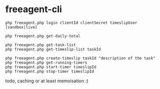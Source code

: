 # freeagent-cli

```
php freeagent.php login clientId clientSecret timeslipUser [sandbox|live]

php freeagent.php get-daily-total

php freeagent.php get-task-list
php freeagent.php get-timeslip-list taskId

php freeagent.php create-timeslip taskId "description of the task"
php freeagent.php get-running-timers
php freeagent.php start-timer timeslipId
php freeagent.php stop-timer timeslipId
```


todo, caching or at least memoisation :)